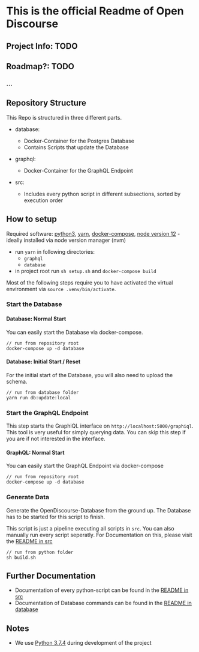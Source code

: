 # This is the official Readme of Open Discourse

## Project Info: TODO

## Roadmap?: TODO

### ...

## Repository Structure

This Repo is structured in three different parts.

- database:

  - Docker-Container for the Postgres Database
  - Contains Scripts that update the Database

- graphql:

  - Docker-Container for the GraphQL Endpoint

- src:

  - Includes every python script in different subsections, sorted by execution order

## How to setup

Required software:
[python3](https://www.python.org/downloads/),
[yarn](https://yarnpkg.com/),
[docker-compose](https://docs.docker.com/compose/),
[node version 12](https://nodejs.org/dist/latest-v12.x/docs/api/) - ideally installed via node version manager (nvm)

- run `yarn` in following directories:
  - `graphql`
  - `database`
- in project root run `sh setup.sh` and `docker-compose build`

Most of the following steps require you to have activated the virtual environment via `source .venv/bin/activate`.

### Start the Database

#### Database: Normal Start

You can easily start the Database via docker-compose.

```Shell
// run from repository root
docker-compose up -d database
```

#### Database: Initial Start / Reset

For the initial start of the Database, you will also need to upload the schema.

```Shell
// run from database folder
yarn run db:update:local
```

### Start the GraphQL Endpoint

This step starts the GraphiQL interface on `http://localhost:5000/graphiql`. This tool is very useful for simply querying data.
You can skip this step if you are if not interested in the interface.

#### GraphQL: Normal Start

You can easily start the GraphQL Endpoint via docker-compose

```Shell
// run from repository root
docker-compose up -d database
```

### Generate Data

Generate the OpenDiscourse-Database from the ground up. The Database has to be started for this script to finish.

This script is just a pipeline executing all scripts in `src`. You can also manually run every script seperatly. For Documentation on this, please visit the [README in src](./src/README.md)

```Shell
// run from python folder
sh build.sh
```

## Further Documentation

- Documentation of every python-script can be found in the [README in src](./src/README.md)
- Documentation of Database commands can be found in the [README in database](./database/README.md)

## Notes

- We use [Python 3.7.4](https://www.python.org/downloads/release/python-374/) during development of the project
